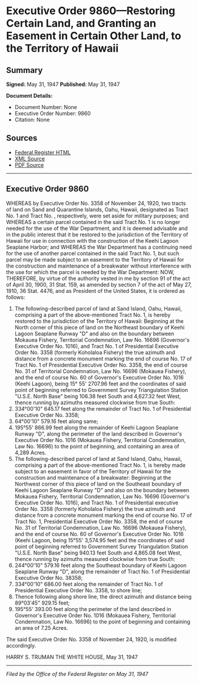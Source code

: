 # Executive Order 9860—Restoring Certain Land, and Granting an Easement in Certain Other Land, to the Territory of Hawaii

## Summary

**Signed:** May 31, 1947
**Published:** May 31, 1947

**Document Details:**
- Document Number: None
- Executive Order Number: 9860
- Citation: None

## Sources
- [Federal Register HTML](https://www.presidency.ucsb.edu/documents/executive-order-9860-restoring-certain-land-and-granting-easement-certain-other-land-the)
- [XML Source](None)
- [PDF Source](None)

---

## Executive Order 9860

WHEREAS by Executive Order No. 3358 of November 24, 1920, two tracts of land on Sand and Quarantine Islands, Oahu, Hawaii, designated as Tract No. 1 and Tract No. , respectively, were set aside for military purposes; and
WHEREAS a certain parcel contained in the said Tract No. 1 is no longer needed for the use of the War Department, and it is deemed advisable and in the public interest that it be restored to the jurisdiction of the Territory of Hawaii for use in connection with the construction of the Keehi Lagoon Seaplane Harbor; and
WHEREAS the War Department has a continuing need for the use of another parcel contained in the said Tract No. 1, but such parcel may be made subject to an easement to the Territory of Hawaii for the construction and maintenance of a breakwater without interference with the use for which the parcel is needed by the War Department:
NOW, THEREFORE, by virtue of the authority vested in me by section 91 of the act of April 30, 1900, 31 Stat. 159, as amended by section 7 of the act of May 27, 1910, 36 Stat. 4476, and as President of the United States, it is ordered as follows:
1. The following-described parcel of land at Sand Island, Oahu, Hawaii, comprising a part of the above-mentioned Tract No. 1, is hereby restored to the jurisdiction of the Territory of Hawaii:
Beginning at the North corner of this piece of land on the Northeast boundary of Keehi Lagoon Seaplane Runway "D" and also on the boundary between Mokauea Fishery, Territorial Condemnation, Law No. 16696 (Governor's Executive Order No. 1016), and Tract No. 1 of Presidential Executive Order No. 3358 (formerly Koholaloa Fishery) the true azimuth and distance from a concrete monument marking the end of course No. 17 of Tract No. 1 of Presidential Executive Order No. 3358, the end of course No. 31 of Territorial Condemnation, Law No. 16696 (Mokauea Fishery), and the end of course No. 60 of Governor's Executive Order No. 1016 (Keehi Lagoon), being 15° 55' 2707.96 feet and the coordinates of said point of beginning referred to Government Survey Triangulation Station "U.S.E. North Base" being 106.38 feet South and 4,627.32 feet West, thence running by azimuths measured clockwise from true South:
1. 334°00'10" 645.17 feet along the remainder of Tract No. 1 of Presidential Executive Order No. 3358;
2. 64°00'10" 579.16 feet along same;
3. 195°55' 866.99 feet along the remainder of Keehi Lagoon Seaplane Runway "D", along the perimeter of the land described in Governor's Executive Order No. 1016 (Mokauea Fishery, Territorial Condemnation, Law No. 16696) to the point of beginning, and containing an area of 4,289 Acres.
2. The following-described parcel of land at Sand Island, Oahu, Hawaii, comprising a part of the above-mentioned Tract No. 1, is hereby made subject to an easement in favor of the Territory of Hawaii for the construction and maintenance of a breakwater:
Beginning at the Northwest corner of this piece of land on the Southeast boundary of Keehi Lagoon Seaplane Runway "D" and also on the boundary between Mokauea Fishery, Territorial Condemnation, Law No. 16696 (Governor's Executive Order No. 1016), and Tract No. 1 of Presidential executive Order No. 3358 (formerly Koholaloa Fishery) the true azimuth and distance from a concrete monument marking the end of course No. 17 of Tract No. 1, Presidential Executive Order No. 3358, the end of course No. 31 of Territorial Condemnation, Law No. 16696 (Mokauea Fishery), and the end of course No. 60 of Governor's Executive Order No. 1016 (Keehi Lagoon, being 15°55' 3,574.95 feet and the coordinates of said point of beginning referred to Government Survey Triangulation Station "U.S.E. North Base" being 940.13 feet South and 4,865.08 feet West, thence running by azimuths measured clockwise from true South:
1. 244°00'10" 579.16 feet along the Southeast boundary of Keehi Lagoon Seaplane Runway "D", along the remainder of Tract No. 1 of Presidential Executive Order No. 38358;
2. 334°00'10" 686.00 feet along the remainder of Tract No. 1 of Presidential Executive Order No. 3358, to shore line;
3. Thence following along shore line, the direct azimuth and distance being 89°03'45" 929.15 feet;
4. 195°55' 393.00 feet along the perimeter of the land described in Governor's Executive Order No. 1016 (Mokauea Fishery, Territorial Condemnation, Law No. 16696) to the point of beginning and containing an area of 7.25 Acres.

The said Executive Order No. 3358 of November 24, 1920, is modified accordingly.

HARRY S. TRUMAN
THE WHITE HOUSE,
May 31, 1947

---

*Filed by the Office of the Federal Register on May 31, 1947*

